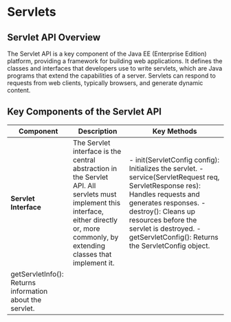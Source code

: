 # Servlets

## Servlet API Overview

The Servlet API is a key component of the Java EE (Enterprise Edition) platform, providing a framework for building web applications. It defines the classes and interfaces that developers use to write servlets, which are Java programs that extend the capabilities of a server. Servlets can respond to requests from web clients, typically browsers, and generate dynamic content.

## Key Components of the Servlet API

| Component | Description | Key Methods |
|-----------|-------------|-------------|
| **Servlet Interface** | The Servlet interface is the central abstraction in the Servlet API. All servlets must implement this interface, either directly or, more commonly, by extending classes that implement it. | - init(ServletConfig config): Initializes the servlet. - service(ServletRequest req, ServletResponse res): Handles requests and generates responses. - destroy(): Cleans up resources before the servlet is destroyed. - getServletConfig(): Returns the ServletConfig object.
getServletInfo(): Returns information about the servlet. |
